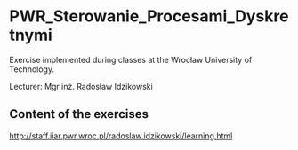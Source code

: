 # PWR_Sterowanie_Procesami_Dyskretnymi
Exercise implemented during classes at the Wrocław University of Technology.

Lecturer: Mgr inż. Radosław Idzikowski

## Content of the exercises
http://staff.iiar.pwr.wroc.pl/radoslaw.idzikowski/learning.html
